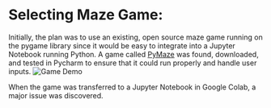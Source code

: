 # Selecting Maze Game:

Initially, the plan was to use an existing, open source maze game running on the pygame library since it would be easy to integrate into a Jupyter Notebook running Python. A game called [PyMaze](https://www.pygame.org/project/733) was found, downloaded, and tested in Pycharm to ensure that it could run properly and handle user inputs.
![Game Demo](/assets/images/san-juan-mountains.jpg "San Juan Mountains")

When the game was transferred to a Jupyter Notebook in Google Colab, a major issue was discovered.  
